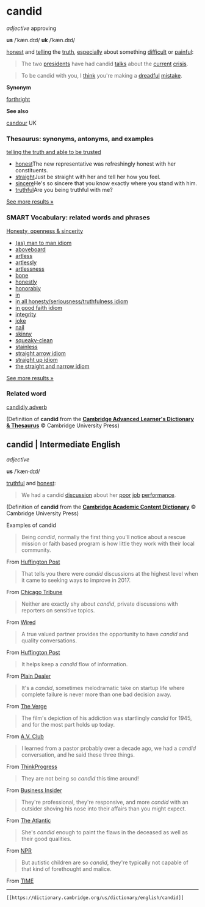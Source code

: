 # candid

*adjective* approving


**us** /ˈkæn.dɪd/ 
**uk** /ˈkæn.dɪd/

[honest](https://dictionary.cambridge.org/us/dictionary/english/honest "honest") and [telling](https://dictionary.cambridge.org/us/dictionary/english/telling "telling") the [truth](https://dictionary.cambridge.org/us/dictionary/english/truth "truth"), [especially](https://dictionary.cambridge.org/us/dictionary/english/especially "especially") about something [difficult](https://dictionary.cambridge.org/us/dictionary/english/difficult "difficult") or [painful](https://dictionary.cambridge.org/us/dictionary/english/pain "painful"):

>The two [presidents](https://dictionary.cambridge.org/us/dictionary/english/president "presidents") have had candid [talks](https://dictionary.cambridge.org/us/dictionary/english/talk "talks") about the [current](https://dictionary.cambridge.org/us/dictionary/english/current "current") [crisis](https://dictionary.cambridge.org/us/dictionary/english/crisis "crisis").

>To be candid with you, I [think](https://dictionary.cambridge.org/us/dictionary/english/think "think") you're making a [dreadful](https://dictionary.cambridge.org/us/dictionary/english/dreadful "dreadful") [mistake](https://dictionary.cambridge.org/us/dictionary/english/mistake "mistake").

**Synonym**

[forthright](https://dictionary.cambridge.org/us/dictionary/english/forthright "meaning of forthright")

**See also**

[candour](https://dictionary.cambridge.org/us/dictionary/english/ "meaning of candour") UK

### Thesaurus: synonyms, antonyms, and examples

[telling the truth and able to be trusted](https://dictionary.cambridge.org/us/thesaurus/articles/telling-the-truth-and-able-to-be-trusted)

-   [honest](https://dictionary.cambridge.org/us/thesaurus/honest)The new representative was refreshingly honest with her constituents.
-   [straight](https://dictionary.cambridge.org/us/thesaurus/straight)Just be straight with her and tell her how you feel.
-   [sincere](https://dictionary.cambridge.org/us/thesaurus/sincere)He's so sincere that you know exactly where you stand with him.
-   [truthful](https://dictionary.cambridge.org/us/thesaurus/truthful)Are you being truthful with me?

[See more results »](https://dictionary.cambridge.org/us/thesaurus/articles/telling-the-truth-and-able-to-be-trusted "See how to use these synonyms and their opposites.")

### SMART Vocabulary: related words and phrases

[Honesty, openness & sincerity](https://dictionary.cambridge.org/us/topics/honesty-and-dishonesty/honesty-openness-and-sincerity/ "Words and phrases related to candid in the topic Honesty, openness & sincerity")

-   [(as) man to man idiom]( https://dictionary.cambridge.org/us/dictionary/english/as-man-to-man?topic=honesty-openness-and-sincerity  "(as) man to man idiom")
-   [aboveboard]( https://dictionary.cambridge.org/us/dictionary/english/aboveboard?topic=honesty-openness-and-sincerity  "aboveboard")
-   [artless]( https://dictionary.cambridge.org/us/dictionary/english/artless?topic=honesty-openness-and-sincerity  "artless")
-   [artlessly]( https://dictionary.cambridge.org/us/dictionary/english/artlessly?topic=honesty-openness-and-sincerity  "artlessly")
-   [artlessness]( https://dictionary.cambridge.org/us/dictionary/english/artlessness?topic=honesty-openness-and-sincerity  "artlessness")
-   [bone]( https://dictionary.cambridge.org/us/dictionary/english/bone?topic=honesty-openness-and-sincerity  "bone")
-   [honestly]( https://dictionary.cambridge.org/us/dictionary/english/honestly?topic=honesty-openness-and-sincerity  "honestly")
-   [honorably]( https://dictionary.cambridge.org/us/dictionary/english/honorably?topic=honesty-openness-and-sincerity  "honorably")
-   [in]( https://dictionary.cambridge.org/us/dictionary/english/in?topic=honesty-openness-and-sincerity  "in")
-   [in all honesty/seriousness/truthfulness idiom]( https://dictionary.cambridge.org/us/dictionary/english/in-all-honesty-seriousness-truthfulness?topic=honesty-openness-and-sincerity  "in all honesty/seriousness/truthfulness idiom")
-   [in good faith idiom]( https://dictionary.cambridge.org/us/dictionary/english/in-good-faith?topic=honesty-openness-and-sincerity  "in good faith idiom")
-   [integrity]( https://dictionary.cambridge.org/us/dictionary/english/integrity?topic=honesty-openness-and-sincerity  "integrity")
-   [joke]( https://dictionary.cambridge.org/us/dictionary/english/joke?topic=honesty-openness-and-sincerity  "joke")
-   [nail]( https://dictionary.cambridge.org/us/dictionary/english/nail?topic=honesty-openness-and-sincerity  "nail")
-   [skinny]( https://dictionary.cambridge.org/us/dictionary/english/skinny?topic=honesty-openness-and-sincerity  "skinny")
-   [squeaky-clean]( https://dictionary.cambridge.org/us/dictionary/english/squeaky-clean?topic=honesty-openness-and-sincerity  "squeaky-clean")
-   [stainless]( https://dictionary.cambridge.org/us/dictionary/english/stainless?topic=honesty-openness-and-sincerity  "stainless")
-   [straight arrow idiom]( https://dictionary.cambridge.org/us/dictionary/english/straight-arrow?topic=honesty-openness-and-sincerity  "straight arrow idiom")
-   [straight up idiom]( https://dictionary.cambridge.org/us/dictionary/english/straight-up?topic=honesty-openness-and-sincerity  "straight up idiom")
-   [the straight and narrow idiom]( https://dictionary.cambridge.org/us/dictionary/english/straight-and-narrow?topic=honesty-openness-and-sincerity  "the straight and narrow idiom")

[See more results »](https://dictionary.cambridge.org/us/topics/honesty-and-dishonesty/honesty-openness-and-sincerity/ "Words and phrases related to candid in the topic Honesty, openness & sincerity")

### **Related word**

[candidly adverb](https://dictionary.cambridge.org/us/dictionary/english/candidly "meaning of candidly")

(Definition of **candid** from the [**Cambridge Advanced Learner's Dictionary & Thesaurus**](https://dictionary.cambridge.org/us/dictionary/english/ "Cambridge Advanced Learner's Dictionary & Thesaurus") © Cambridge University Press)

## **candid** | Intermediate English

*adjective*


**us** /ˈkæn·dɪd/

[truthful](https://dictionary.cambridge.org/us/dictionary/english/truthful "truthful") and [honest](https://dictionary.cambridge.org/us/dictionary/english/honest "honest"):

>We had a candid [discussion](https://dictionary.cambridge.org/us/dictionary/english/discussion "discussion") about her [poor](https://dictionary.cambridge.org/us/dictionary/english/poor "poor") [job](https://dictionary.cambridge.org/us/dictionary/english/job "job") [performance](https://dictionary.cambridge.org/us/dictionary/english/performance "performance").

(Definition of **candid** from the [**Cambridge Academic Content Dictionary**](https://dictionary.cambridge.org/us/dictionary/english/ "Cambridge Academic Content Dictionary") © Cambridge University Press)

Examples of candid

>Being *candid*, normally the first thing you'll notice about a rescue mission or faith based program is how little they work with their local community.

From [Huffington Post](http://www.huffingtonpost.com/mark-horvath/new-and-improved-rescue-m_b_4130005.html)

>That tells you there were *candid* discussions at the highest level when it came to seeking ways to improve in 2017.

From [Chicago Tribune](http://www.chicagotribune.com/sports/football/bears/ct-bears-fire-john-fox-assistants-20170104-story.html)

>Neither are exactly shy about *candid*, private discussions with reporters on sensitive topics.

From [Wired](http://www.wired.com/2010/10/doc-of-the-day-military-spooks-step-up-war-on-leakers/)

>A true valued partner provides the opportunity to have *candid* and quality conversations.

From [Huffington Post](http://www.huffingtonpost.com/jim-finkelstein/the-value-of-partnership_b_6551258.html)

>It helps keep a *candid* flow of information.

From [Plain Dealer](http://www.cleveland.com/business/index.ssf/2010/02/david_lat_of_abovethelawcom_to.html)

>It's a *candid*, sometimes melodramatic take on startup life where complete failure is never more than one bad decision away.

From [The Verge](http://www.theverge.com/2014/3/5/5474214/andreessen-horowitz-ben-horowitz-on-ipos-from-hell-the-power-of-profanity)

>The film's depiction of his addiction was startlingly *candid* for 1945, and for the most part holds up today.

From [A.V. Club](http://www.avclub.com/article/where-start-films-billy-wilder-218396)

>I learned from a pastor probably over a decade ago, we had a *candid* conversation, and he said these three things.

From [ThinkProgress](http://thinkprogress.org/politics/2013/06/14/2163661/minority-outreach-gop-faith-freedom-romney/)

>They are not being so *candid* this time around!

From [Business Insider](http://www.businessinsider.com/chatty-only-weeks-ago-tumblr-sources-suddenly-gone-silent-amid-talk-of-yahoos-1-billion-offer-2013-5)

>They're professional, they're responsive, and more *candid* with an outsider shoving his nose into their affairs than you might expect.

From [The Atlantic](http://www.theatlantic.com/business/archive/2013/09/cracking-mckinsey-how-to-write-a-book-about-one-of-the-worlds-most-secretive-companies/279767/)

>She's *candid* enough to paint the flaws in the deceased as well as their good qualities.

From [NPR](http://www.npr.org/2013/09/17/221024438/in-reaped-5-lives-that-are-far-more-than-just-statistics)

>But autistic children are so *candid*, they're typically not capable of that kind of forethought and malice.

From [TIME](http://healthland.time.com/2012/09/05/why-autistic-kids-make-easy-targets-for-school-bullies/)

---
`[[https://dictionary.cambridge.org/us/dictionary/english/candid]]`